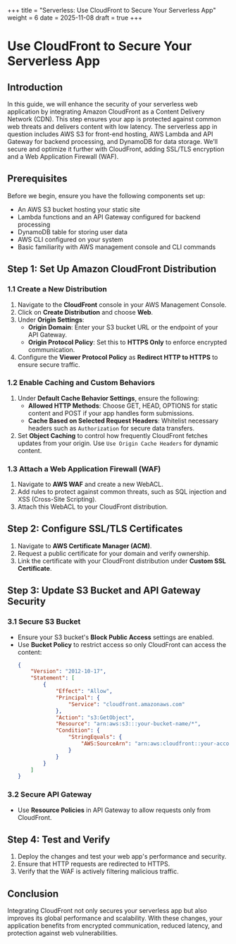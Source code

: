 +++
title = "Serverless: Use CloudFront to Secure Your Serverless App"
weight = 6
date = 2025-11-08
draft = true
+++

# Use CloudFront to Secure Your Serverless App

## Introduction

In this guide, we will enhance the security of your serverless web application by integrating Amazon CloudFront as a Content Delivery Network (CDN). This step ensures your app is protected against common web threats and delivers content with low latency. The serverless app in question includes AWS S3 for front-end hosting, AWS Lambda and API Gateway for backend processing, and DynamoDB for data storage. We’ll secure and optimize it further with CloudFront, adding SSL/TLS encryption and a Web Application Firewall (WAF).

## Prerequisites

Before we begin, ensure you have the following components set up:

- An AWS S3 bucket hosting your static site
- Lambda functions and an API Gateway configured for backend processing
- DynamoDB table for storing user data
- AWS CLI configured on your system
- Basic familiarity with AWS management console and CLI commands

## Step 1: Set Up Amazon CloudFront Distribution

### 1.1 Create a New Distribution
1. Navigate to the **CloudFront** console in your AWS Management Console.
2. Click on **Create Distribution** and choose **Web**.
3. Under **Origin Settings**:
   - **Origin Domain**: Enter your S3 bucket URL or the endpoint of your API Gateway.
   - **Origin Protocol Policy**: Set this to **HTTPS Only** to enforce encrypted communication.
4. Configure the **Viewer Protocol Policy** as **Redirect HTTP to HTTPS** to ensure secure traffic.

### 1.2 Enable Caching and Custom Behaviors
1. Under **Default Cache Behavior Settings**, ensure the following:
   - **Allowed HTTP Methods**: Choose GET, HEAD, OPTIONS for static content and POST if your app handles form submissions.
   - **Cache Based on Selected Request Headers**: Whitelist necessary headers such as `Authorization` for secure data transfers.
2. Set **Object Caching** to control how frequently CloudFront fetches updates from your origin. Use `Use Origin Cache Headers` for dynamic content.

### 1.3 Attach a Web Application Firewall (WAF)
1. Navigate to **AWS WAF** and create a new WebACL.
2. Add rules to protect against common threats, such as SQL injection and XSS (Cross-Site Scripting).
3. Attach this WebACL to your CloudFront distribution.

## Step 2: Configure SSL/TLS Certificates

1. Navigate to **AWS Certificate Manager (ACM)**.
2. Request a public certificate for your domain and verify ownership.
3. Link the certificate with your CloudFront distribution under **Custom SSL Certificate**.

## Step 3: Update S3 Bucket and API Gateway Security

### 3.1 Secure S3 Bucket
- Ensure your S3 bucket's **Block Public Access** settings are enabled.
- Use **Bucket Policy** to restrict access so only CloudFront can access the content:
  ```json
  {
      "Version": "2012-10-17",
      "Statement": [
          {
              "Effect": "Allow",
              "Principal": {
                  "Service": "cloudfront.amazonaws.com"
              },
              "Action": "s3:GetObject",
              "Resource": "arn:aws:s3:::your-bucket-name/*",
              "Condition": {
                  "StringEquals": {
                      "AWS:SourceArn": "arn:aws:cloudfront::your-account-id:distribution/your-distribution-id"
                  }
              }
          }
      ]
  }
  ```

### 3.2 Secure API Gateway
- Use **Resource Policies** in API Gateway to allow requests only from CloudFront.

## Step 4: Test and Verify

1. Deploy the changes and test your web app's performance and security.
2. Ensure that HTTP requests are redirected to HTTPS.
3. Verify that the WAF is actively filtering malicious traffic.

## Conclusion

Integrating CloudFront not only secures your serverless app but also improves its global performance and scalability. With these changes, your application benefits from encrypted communication, reduced latency, and protection against web vulnerabilities.